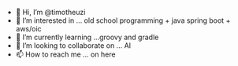 - 👋 Hi, I’m @timotheuzi
- 👀 I’m interested in ... old school programming + java spring boot + aws/oic
- 🌱 I’m currently learning ...groovy and gradle
- 💞️ I’m looking to collaborate on ... AI
- 📫 How to reach me ... on here

<!---
timotheuzi/timotheuzi is a ✨ special ✨ repository because its `README.md` (this file) appears on your GitHub profile.
You can click the Preview link to take a look at your changes.
--->
